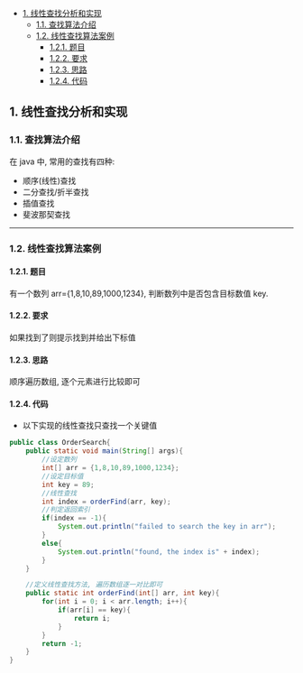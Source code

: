 <!-- TOC -->

- [1. 线性查找分析和实现](#1-线性查找分析和实现)
  - [1.1. 查找算法介绍](#11-查找算法介绍)
  - [1.2. 线性查找算法案例](#12-线性查找算法案例)
    - [1.2.1. 题目](#121-题目)
    - [1.2.2. 要求](#122-要求)
    - [1.2.3. 思路](#123-思路)
    - [1.2.4. 代码](#124-代码)

<!-- /TOC -->

## 1. 线性查找分析和实现

### 1.1. 查找算法介绍
在 java 中, 常用的查找有四种:  
- 顺序(线性)查找
- 二分查找/折半查找
- 插值查找
- 斐波那契查找

****

### 1.2. 线性查找算法案例

#### 1.2.1. 题目
有一个数列 arr={1,8,10,89,1000,1234}, 判断数列中是否包含目标数值 key.

#### 1.2.2. 要求
如果找到了则提示找到并给出下标值

#### 1.2.3. 思路
顺序遍历数组, 逐个元素进行比较即可

#### 1.2.4. 代码
- 以下实现的线性查找只查找一个关键值

```java
public class OrderSearch{
    public static void main(String[] args){
        //设定数列
        int[] arr = {1,8,10,89,1000,1234};
        //设定目标值
        int key = 89;
        //线性查找
        int index = orderFind(arr, key);
        //判定返回索引
        if(index == -1){
            System.out.println("failed to search the key in arr");
        }
        else{
            System.out.println("found, the index is" + index);
        }
    }

    //定义线性查找方法, 遍历数组逐一对比即可
    public static int orderFind(int[] arr, int key){
        for(int i = 0; i < arr.length; i++){
            if(arr[i] == key){
                return i;
            }
        }
        return -1;
    }
}
```